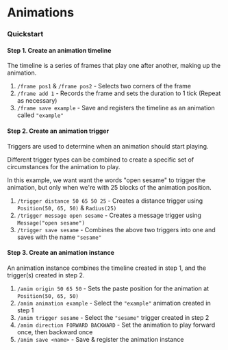 # Animations

### Quickstart

#### Step 1. Create an animation timeline

The timeline is a series of frames that play one after another, making up the animation.

1. `/frame pos1` & `/frame pos2` - Selects two corners of the frame
2. `/frame add 1` - Records the frame and sets the duration to 1 tick (Repeat as necessary)
3. `/frame save example` - Save and registers the timeline as an animation called `"example"`

#### Step 2. Create an animation trigger

Triggers are used to determine when an animation should start playing.

Different trigger types can be combined to create a specific set of circumstances for the animation to play.

In this example, we want want the words "open sesame" to trigger the animation, but only when we're with 25 blocks
 of the animation position.

1. `/trigger distance 50 65 50 25` - Creates a distance trigger using `Position(50, 65, 50)` & `Radius(25)`
2. `/trigger message open sesame` - Creates a message trigger using `Message("open sesame")`
3. `/trigger save sesame` - Combines the above two triggers into one and saves with the name `"sesame"`

#### Step 3. Create an animation instance

An animation instance combines the timeline created in step 1, and the trigger(s) created in step 2.
1. `/anim origin 50 65 50` - Sets the paste position for the animation at `Position(50, 65, 50)`
2. `/anim animation example` - Select the `"example"` animation created in step 1
3. `/anim trigger sesame` - Select the `"sesame"` trigger created in step 2
4. `/anim direction FORWARD BACKWARD` - Set the animation to play forward once, then backward once
5. `/anim save <name>` - Save & register the animation instance